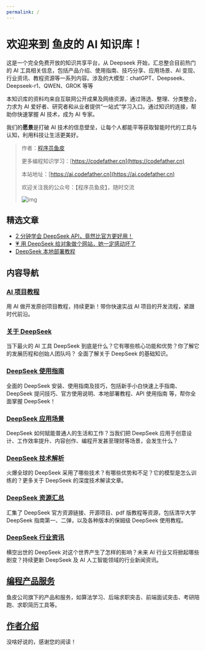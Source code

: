 ```yaml
---
permalink: /
---
```


# 欢迎来到 鱼皮的 AI 知识库！

这是一个完全免费开放的知识共享平台，从 Deepseek 开始，汇总整合目前热门的 AI 工具相关信息，包括产品介绍、使用指南、技巧分享、应用场景、AI 变现、行业资讯、教程资源等一系列内容。涉及的大模型：chatGPT、Deepseek、Deepseek-r1、QWEN、GROK 等等

本知识库的资料均来自互联网公开成果及网络资源，通过筛选、整理、分类整合，力求为 AI 爱好者、研究者和从业者提供“一站式”学习入口。通过知识的连接，帮助你快速掌握 AI 技术，成为 AI 专家。

我们的**愿景**是打破 AI 技术的信息壁垒，让每个人都能平等获取智能时代的工具与认知，利用科技让生活更美好。

> 作者：[程序员鱼皮](https://yuyuanweb.feishu.cn/wiki/Abldw5WkjidySxkKxU2cQdAtnah)
>
> 更多编程知识学习：[https://codefather.cn](https://codefather.cn)
>
> 本站地址：[https://ai.codefather.cn](https://ai.codefather.cn)
>
> 欢迎关注我的公众号：【程序员鱼皮】，随时交流
>
> ![img](https://pic.yupi.icu/yuyi/1739512392127-5da4baac-bcf8-40fc-83da-68c195853367.png)

## 精选文章

- [2 分钟学会 DeepSeek API，竟然比官方更好用！](/Deepseek/DeepSeek使用指南/2分钟学会%20DeepSeek%20API，竟然比官方更好用！.md)
- [💗 用 DeepSeek 给对象做个网站，她一定感动坏了](/Deepseek/DeepSeek应用场景/DeepSeek%20+%20编程开发/💗用%20DeepSeek%20给对象做个网站，她一定感动坏了.md)
- [DeepSeek 本地部署教程](/Deepseek/DeepSeek使用指南/DeepSeek%20本地部署教程.md)

## 内容导航

### [AI 项目教程](/AI项目教程/)

用 AI 做开发原创项目教程，持续更新！带你快速实战 AI 项目的开发流程，紧跟时代前沿。

### [关于 DeepSeek](/ai/#关于deepseek)

当下最火的 AI 工具 DeepSeek 到底是什么？它有哪些核心功能和优势？你了解它的发展历程和创始人团队吗？ 全面了解关于 DeepSeek 的基础知识。

### [DeepSeek 使用指南](/ai/#deepseek使用指南)

全面的 DeepSeek 安装、使用指南及技巧，包括新手小白快速上手指南、DeepSeek 提问技巧、官方使用说明、本地部署教程、API 使用指南 等，帮你全面掌握 DeepSeek！

### [DeepSeek 应用场景](/ai/#deepseek应用场景)

DeepSeek 如何赋能普通人的生活和工作？当我们把 DeepSeek 应用于创意设计、工作效率提升、内容创作、编程开发甚至理财等场景，会发生什么？

### [DeepSeek 技术解析](/ai/#deepseek技术解析)

火爆全球的 DeepSeek 采用了哪些技术？有哪些优势和不足？它的模型是怎么训练的？更多关于 DeepSeek 的深度技术解读文章。

### [DeepSeek 资源汇总](/ai/#deepseek资源汇总)

汇集了 DeepSeek 官方资源链接、开源项目、pdf 版教程等资源，包括清华大学 DeepSeek 指南第一、二弹，以及各种版本的保姆级 DeepSeek 使用教程。

### [DeepSeek 行业资讯](/ai/#deepseek行业资讯)

横空出世的 DeepSeek 对这个世界产生了怎样的影响？未来 AI 行业又将掀起哪些剧变？持续更新 DeepSeek 及 AI 人工智能领域的行业新闻资讯。

## [编程产品服务](/产品服务)

鱼皮公司旗下的产品和服务，如算法学习、后端求职突击、前端面试突击、考研陪跑、求职简历工具等。

## [作者介绍](/作者)

没啥好说的，感谢您的阅读！
